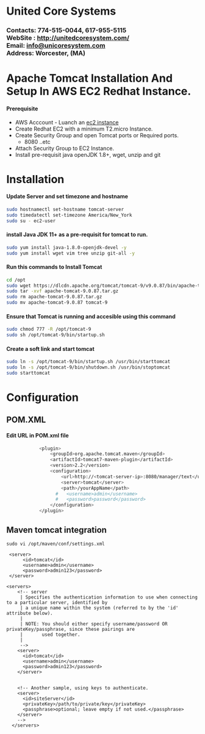 # United Core Systems

### Contacts: 774-515-0044, 617-955-5115<br> WebSite : <http://unitedcoresystem.com/><br>Email: info@unicoresystem.com <br>Address: Worcester, (MA)

# Apache Tomcat Installation And Setup In AWS EC2 Redhat Instance.
#### Prerequisite
+ AWS Acccount - Luanch an [ec2 instance](../EC2_Instances/README.md)
+ Create Redhat EC2 with a minimum T2.micro Instance.
+ Create Security Group and open Tomcat ports or Required ports.
   + 8080 ..etc
+ Attach Security Group to EC2 Instance.
+ Install pre-requisit java openJDK 1.8+, wget, unzip and git

# Installation 

#### Update Server and set timezone and hostname
```sh
sudo hostnamectl set-hostname tomcat-server
sudo timedatectl set-timezone America/New_York
sudo su - ec2-user
``` 
#### install Java JDK 11+ as a pre-requisit for tomcat to run.
```sh
sudo yum install java-1.8.0-openjdk-devel -y
sudo yum install wget vim tree unzip git-all -y
```
#### Run this commands to Install Tomcat
```sh
cd /opt 
sudo wget https://dlcdn.apache.org/tomcat/tomcat-9/v9.0.87/bin/apache-tomcat-9.0.87.tar.gz
sudo tar -xvf apache-tomcat-9.0.87.tar.gz
sudo rm apache-tomcat-9.0.87.tar.gz
sudo mv apache-tomcat-9.0.87 tomcat-9
```
#### Ensure that Tomcat is running and accesible using this command
```sh
sudo chmod 777 -R /opt/tomcat-9
sudo sh /opt/tomcat-9/bin/startup.sh
```
#### Create a soft link and start tomcat
```sh
sudo ln -s /opt/tomcat-9/bin/startup.sh /usr/bin/starttomcat
sudo ln -s /opt/tomcat-9/bin/shutdown.sh /usr/bin/stoptomcat
sudo starttomcat
```

# Configuration

## POM.XML 

#### Edit URL in POM.xml file
```sh
            <plugin>
                <groupId>org.apache.tomcat.maven</groupId>
                <artifactId>tomcat7-maven-plugin</artifactId>
                <version>2.2</version>
                <configuration>
                    <url>http://<tomcat-server-ip>:8080/manager/text</url>
                    <server>tomcat</server>
                    <path>/yourAppName</path>
                  #   <username>admin</username>
                  #   <password>password</password>
                </configuration>
            </plugin>
```
## Maven tomcat integration 

```
sudo vi /opt/maven/conf/settings.xml
```

```
 <server>
      <id>tomcat</id>
      <username>admin</username>
      <password>admin123</password>
 </server>
```

```
<servers>
    <!-- server
     | Specifies the authentication information to use when connecting to a particular server, identified by
     | a unique name within the system (referred to by the 'id' attribute below).
     |
     | NOTE: You should either specify username/password OR privateKey/passphrase, since these pairings are
     |       used together.
     |
     -->
    <server>
      <id>tomcat</id>
      <username>admin</username>
      <password>admin123</password>
    </server>
    

    <!-- Another sample, using keys to authenticate.
    <server>
      <id>siteServer</id>
      <privateKey>/path/to/private/key</privateKey>
      <passphrase>optional; leave empty if not used.</passphrase>
    </server>
    -->
  </servers>

```
